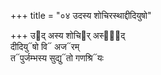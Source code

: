 +++
title = "०४ उदस्य शोचिरस्थाद्दीदियुषो"

+++
उ᳓द् अस्य शोचि᳓र् अस्था᳐द्  
दीदियु᳓षो वि᳓ अज᳓रम्  
त᳓पुर्जम्भस्य सुद्यु᳓तो गणश्रि᳓यः